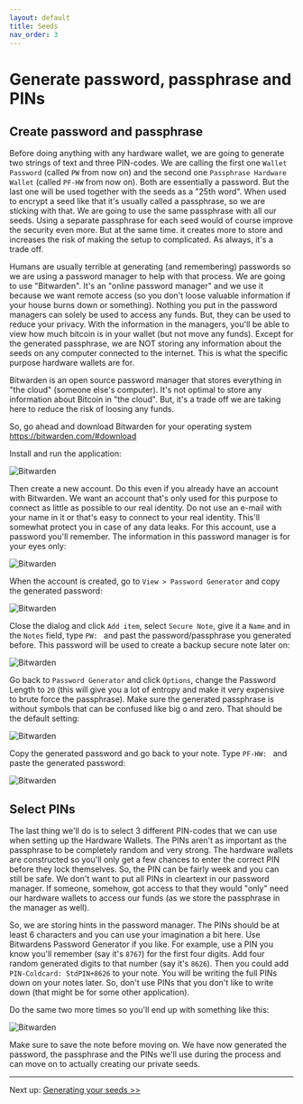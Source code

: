 ```yaml
---
layout: default
title: Seeds
nav_order: 3
---
```


# Generate password, passphrase and PINs

## Create password and passphrase
Before doing anything with any hardware wallet, we are going to generate two strings of text and three PIN-codes. We are calling the first one `Wallet Password` (called `PW` from now on) and the second one `Passphrase Hardware Wallet` (called `PF-HW` from now on). Both are essentially a password. But the last one will be used together with the seeds as a "25th word". When used to encrypt a seed like that it's usually called a passphrase, so we are sticking with that. We are going to use the same passphrase with all our seeds. Using a separate passphrase for each seed would of course improve the security even more. But at the same time. it creates more to store and increases the risk of making the setup to complicated. As always, it's a trade off.

Humans are usually terrible at generating (and remembering) passwords so we are using a password manager to help with that process. We are going to use "Bitwarden". It's an "online password manager" and we use it because we want remote access (so you don't loose valuable information if your house burns down or something). Nothing you put in the password managers can solely be used to access any funds. But, they can be used to reduce your privacy. With the information in the managers, you'll be able to view how much bitcoin is in your wallet (but not move any funds). Except for the generated passphrase, we are NOT storing any information about the seeds on any computer connected to the internet. This is what the specific purpose hardware wallets are for.

Bitwarden is an open source password manager that stores everything in "the cloud" (someone else's computer). It's not optimal to store any information about Bitcoin in "the cloud". But, it's a trade off we are taking here to reduce the risk of loosing any funds.

So, go ahead and download Bitwarden for your operating system https://bitwarden.com/#download

Install and run the application:

![Bitwarden](images/bitwarden.png)

Then create a new account. Do this even if you already have an account with Bitwarden. We want an account that's only used for this purpose to connect as little as possible to our real identity. Do not use an e-mail with your name in it or that's easy to connect to your real identity. This'll somewhat protect you in case of any data leaks. For this account, use a password you'll remember. The information in this password manager is for your eyes only:

![Bitwarden](images/bitwarden2.png)

When the account is created, go to `View > Password Generator` and copy the generated password:

![Bitwarden](images/bitwarden3.png)

Close the dialog and click `Add item`, select `Secure Note`, give it a `Name` and in the `Notes` field, type `PW: ` and past the password/passphrase you generated before. This password will be used to create a backup secure note later on:

![Bitwarden](images/bitwarden4.png)

Go back to `Password Generator` and click `Options`, change the Password Length to `20` (this will give you a lot of entropy and make it very expensive to brute force the passphrase). Make sure the generated passphrase is without symbols that can be confused like big o and zero. That should be the default setting:

![Bitwarden](images/bitwarden5.png)

Copy the generated password and go back to your note. Type `PF-HW: ` and paste the generated password:

![Bitwarden](images/bitwarden6.png)

## Select PINs
The last thing we'll do is to select 3 different PIN-codes that we can use when setting up the Hardware Wallets. The PINs aren't as important as the passphrase to be completely random and very strong. The hardware wallets are constructed so you'll only get a few chances to enter the correct PIN before they lock themselves. So, the PIN can be fairly week and you can still be safe. We don't want to put all PINs in cleartext in our password manager. If someone, somehow, got access to that they would "only" need our hardware wallets to access our funds (as we store the passphrase in the manager as well).

So, we are storing hints in the password manager. The PINs should be at least 6 characters and you can use your imagination a bit here. Use Bitwardens Password Generator if you like. For example, use a PIN you know you'll remember (say it's `8767`) for the first four digits. Add four random generated digits to that number (say it's `8626`). Then you could add `PIN-Coldcard: StdPIN+8626` to your note. You will be writing the full PINs down on your notes later. So, don't use PINs that you don't like to write down (that might be for some other application).

Do the same two more times so you'll end up with something like this:

![Bitwarden](images/bitwarden6.png)

Make sure to save the note before moving on. We have now generated the password, the passphrase and the PINs we'll use during the process and can move on to actually creating our private seeds.

---
Next up: [Generating your seeds >>](hodl-guide_30_last-seed.md)